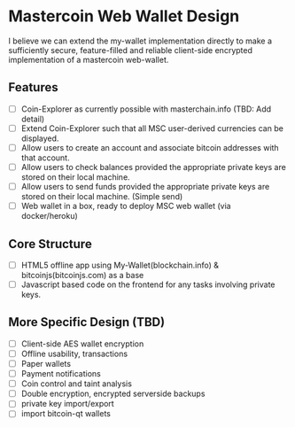 # Mastercoin Web Wallet Design

I believe we can extend the my-wallet implementation directly to make a sufficiently secure, feature-filled
and reliable client-side encrypted implementation of a mastercoin web-wallet.

## Features

- [ ] Coin-Explorer as currently possible with masterchain.info (TBD: Add detail)
- [ ] Extend Coin-Explorer such that all MSC user-derived currencies can be displayed.
- [ ] Allow users to create an account and associate bitcoin addresses with that account.
- [ ] Allow users to check balances provided the appropriate private keys are stored on their local machine.
- [ ] Allow users to send funds provided the appropriate private keys are stored on their local machine. (Simple send)
- [ ] Web wallet in a box, ready to deploy MSC web wallet (via docker/heroku)

## Core Structure

- [ ] HTML5 offline app using My-Wallet(blockchain.info) & bitcoinjs(bitcoinjs.com) as a base
- [ ] Javascript based code on the frontend for any tasks involving private keys.

## More Specific Design (TBD)

- [ ] Client-side AES wallet encryption
- [ ] Offline usability, transactions
- [ ] Paper wallets
- [ ] Payment notifications
- [ ] Coin control and taint analysis
- [ ] Double encryption, encrypted serverside backups
- [ ] private key import/export
- [ ] import bitcoin-qt wallets
